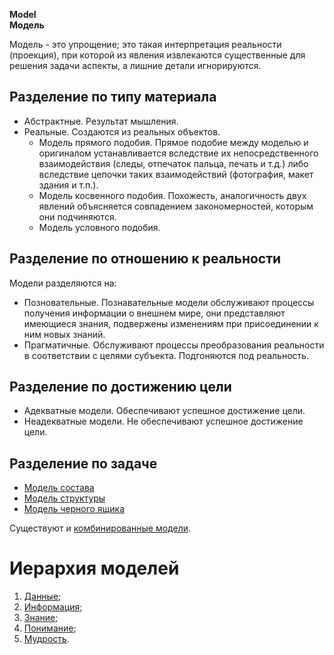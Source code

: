 **Model** <br>
**Модель**

Модель - это упрощение; это такая интерпретация реальности (проекция), при кото­рой из явления извлекаются существенные для решения задачи аспекты, а лишние детали игнорируются.

## Разделение по типу материала

- Абстрактные. Результат мышления.
- Реальные. Создаются из реальных объектов.
    - Модель прямого подобия. Прямое подобие между моделью и оригиналом устанавливается вследствие их непосредственного взаимодействия (следы, отпечаток пальца, печать и т.д.) либо вследствие цепочки таких взаимодействий (фотография, макет здания и т.п.).
    - Модель косвенного подобия. Похожесть, аналогичность двух явлений объясняется совпадением закономерностей, которым они подчиняются. 
    - Модель условного подобия.


## Разделение по отношению к реальности

Модели разделяются на:
- Позновательные. Познавательные модели обслуживают процессы получения информации о внешнем мире, они представляют имеющиеся знания, подвержены изменениям при присоединении к ним новых знаний.
- Прагматичные. Обслуживают процессы преобразования реальности в соответствии с целями субъекта. Подгоняются под реальность.

## Разделение по достижению цели

- Адекватные модели. Обеспечивают успешное достижение цели.
- Неадекватные модели. Не обеспечивают успешное достижение цели.


## Разделение по задаче

- [Модель состава](/words/composition_model.md)
- [Модель структуры](/words/structure_model.md)
- [Модель черного ящика](/words/black_box_model.md)

Существуют и [комбинированные модели](/words/combined_model.md). 

# Иерархия моделей

1. [Данные](/words/data.md);
1. [Информация](/words/information.md);
1. [Знание](/words/knowledge.md);
1. [Понимание](/words/insight.md);
1. [Мудрость](/words/wisdom.md).


